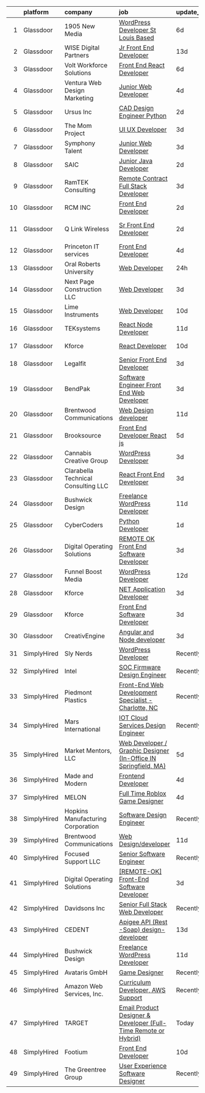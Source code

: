 

|    | platform    | company                             | job                                                                                                                                                                                                                                                                                                                                                                                                                                                                                                                                                                                                                                                                                                                                                                                                                                                                                                                                                                                                                                                                                                                                                                                                                                                                                                                                                                                     | update_time   | location            |
|---:|:------------|:------------------------------------|:----------------------------------------------------------------------------------------------------------------------------------------------------------------------------------------------------------------------------------------------------------------------------------------------------------------------------------------------------------------------------------------------------------------------------------------------------------------------------------------------------------------------------------------------------------------------------------------------------------------------------------------------------------------------------------------------------------------------------------------------------------------------------------------------------------------------------------------------------------------------------------------------------------------------------------------------------------------------------------------------------------------------------------------------------------------------------------------------------------------------------------------------------------------------------------------------------------------------------------------------------------------------------------------------------------------------------------------------------------------------------------------|:--------------|:--------------------|
|  1 | Glassdoor   | 1905 New Media                      | [WordPress Developer  St  Louis Based ](https://www.glassdoor.com/partner/jobListing.htm?pos=107&ao=1110586&s=58&guid=0000018113c7c1c285022e72fccdbf05&src=GD_JOB_AD&t=SR&vt=w&ea=1&cs=1_e52ed4d4&cb=1653894267689&jobListingId=1007885843677&cpc=A938E184CF850189&jrtk=3-0-1g49sfgfh3c0h001-1g49sfgfvq0uf800-df3c7ad7644ea25c--6NYlbfkN0CgFDH7ZgzGGpQ1io3uHHwzd3I2mQcirE1pJGX2FFvzXtr5Os-XyKjpTzaldyqmqHn4f6rGbJZyA_Ls8HGV3RI4h6shapvljdasQVAMZZdO93xRwyVyIq2Udd8mH6Npsyzp6kF9-gRzImxehkLRwzBU0OWnkIGdbB9rLNgQmnFQIvxv_j30_Q5KXmMlHW8zqKdAhrNCzuLvd3JlrgC6N8pJDTWq5joZorYv_4dU6dOa8-Q5oBgMSzoh8fNCVNGoiowck53vRFmPxUg2y4jFl2ILaApSpj6VddG_ecutjr1M7msalMV4ei7_KZ6kHzhB7rqRViZ2kSEDSed-2v8-HmlLfyljAxU20_HvG73uLW-gyRzhNjUKjus_VX0c4vN9MO9kok9aD9d-7KeaMYj4ibaR3inJKXMaiS9GAr1GhYV49Eo2Q2mH2On3xii3GDMz7vBQUzCzDa7fTbrixdvMHgHzFWkNZrRZIraWMLD99SNtcDAzaox0ipGMZMWIrzv5K2gqWySc-JAAxJHwBfTrRabW)                                                                                                                                                                                                                                                                                                                                                                                                                                                                                        | 6d            | Olivette, MO        |
|  2 | Glassdoor   | WISE Digital Partners               | [Jr  Front End Developer](https://www.glassdoor.com/partner/jobListing.htm?pos=123&ao=1136043&s=58&guid=0000018113c7c1c285022e72fccdbf05&src=GD_JOB_AD&t=SR&vt=w&ea=1&cs=1_6a1e71d5&cb=1653894267692&jobListingId=1007867945071&jrtk=3-0-1g49sfgfh3c0h001-1g49sfgfvq0uf800-4ce388cf2b73673f-)                                                                                                                                                                                                                                                                                                                                                                                                                                                                                                                                                                                                                                                                                                                                                                                                                                                                                                                                                                                                                                                                                           | 13d           | Remote              |
|  3 | Glassdoor   | Volt Workforce Solutions            | [Front End React Developer](https://www.glassdoor.com/partner/jobListing.htm?pos=121&ao=1110586&s=58&guid=0000018113c7c1c285022e72fccdbf05&src=GD_JOB_AD&t=SR&vt=w&ea=1&cs=1_5a58081a&cb=1653894267692&jobListingId=1007886916851&cpc=8795CF9063CD573D&jrtk=3-0-1g49sfgfh3c0h001-1g49sfgfvq0uf800-685f25fd46f5eb93--6NYlbfkN0Dw5YS5k2p9urruc14icYN1MKKvJIN3Kd2XbyQRMSdz9Vq1-T5-D1XBTngNFaA8imbtl9Fri8XmadPg3WLGTXnXFjhEnNHwGM7ZuyuKjRsmE2qjCJirDbpKeG5qehprKwrtzd9XdoHxeh-9mXpd3yV9ZJZZvgZMCqHIy4Prf_ldl7qN7S3kPxincLkqbrCh_z94dh51_QY8Zp_RI5aegVlCJ666oxvVFHcmcrvD2mEqD1oVxb5_bP0rvyuQNO4g0O4Tjemx3q3v8VlovwewPs69lhc92vP9sLAVgieryGXf96cCogur9sLyo8yQQencvwJcGoCcvIdkdpyhW8m6A8ewoXo6ymHAUVf8-rDgskRlO97fOZLYJIlpMrri4K7NXWyIEax-1Xg-Vf0ZiWpu9ZE0PUCBFrLpTGwIy5GK0klxesGsUB1hC5X7XTwIrMhYHckylz3gfg9UBLPJrMDr-QL7hc6DQhFjtsH_-auYc-nmwV5jF_G38lBTGPVUd2kl7NCD9BiYZsUEWQE55MwEfdTqVJMvuL-WwPRWgTTrqDnxa9qls3y3AhAY)                                                                                                                                                                                                                                                                                                                                                                                                                                                                    | 6d            | Bothell, WA         |
|  4 | Glassdoor   | Ventura Web Design   Marketing      | [Junior Web Developer](https://www.glassdoor.com/partner/jobListing.htm?pos=105&ao=1110586&s=58&guid=0000018113c7c1c285022e72fccdbf05&src=GD_JOB_AD&t=SR&vt=w&ea=1&cs=1_5bcdc58f&cb=1653894267688&jobListingId=1007892280145&cpc=E773D000C9BC26FA&jrtk=3-0-1g49sfgfh3c0h001-1g49sfgfvq0uf800-f58e0483c0f637ff--6NYlbfkN0CmraHna9DcHfF2V8twC4nd-R4KSekRWSQIrtAmzOAoEDGTnGSJl2c5m2zjDBOg3jEQ21fQLZE58Me1pvd_X1SBBwqGSbzq8gIWGR57smstjvD8BwlcAua1FnqLdGyKcjnRVI25IBWVsndNRI1CFM7pq2kHEMRssX0HKQfZMttVt5Nr_7Pkey6uzoAMjMQiOC8vQLGyHz46Jeu3ntm2d08DvqlFj9gVCCe_UqvzZtW4ICiMzYx27jGCPr57KWk0m8HFni5zvCO40LuDppvwQuDXyUydXn2RmgJ7IOVwpxXs3kGVzWoTO-XezPDGkF7gMjBmLAfnm8SUokNFp6wEZojARoGwKfVPUvCeWFajGFUxsdPFSQ-3nDZP79rDQxjFJlcOliwjWigkzYDaoHJd_xBsoyQedZOrH5pEU5IgPEHZYXAMoG1StHkG7ZK1uN6yDWgxn8dnLF86LEJdlC6vQgeRmTkLOiJsZEtxHeeX0gEkq3DA_DH1RlB-xaQfjAinaSw%3D)                                                                                                                                                                                                                                                                                                                                                                                                                                                                                                                           | 4d            | Tampa, FL           |
|  5 | Glassdoor   | Ursus  Inc                          | [CAD Design Engineer   Python](https://www.glassdoor.com/partner/jobListing.htm?pos=117&ao=1110586&s=58&guid=0000018113c7c1c285022e72fccdbf05&src=GD_JOB_AD&t=SR&vt=w&ea=1&cs=1_53c9d8ec&cb=1653894267691&jobListingId=1007899348079&cpc=155EB9D5185558AF&jrtk=3-0-1g49sfgfh3c0h001-1g49sfgfvq0uf800-ecdf41b4d1e677c7--6NYlbfkN0CT8vBT9H5mqECx2dfLV_FONLPDKpIRssxVwtj05Tmm4rA5I0VNOPdM1oYsK66ov5pj6iPwSSFOVX5QPFO8Nv2EPILl9BcubqbR63heN1CiXRTgsYdYkJL4k-GBQ9B8JnSs63UVZ9l0LqjPF4pOCwLZlv4oQuB4GZEei26c3EdSaHYGFZq8Odzm2xnEd7hMB5KT6Y6HWF0sc2rPZydovcv4HN3wWA-yRkOCsQLIVePqtBIH1gKTmBCVF2gAEzCroV4JubQWGS_FS3tqZBrXlj7OU-DX4116w-uERMbjCj0BAleJmE51Tz3xBswL8M_tPHHd3EISEuh106vUB0pvmX3UlfVJ2asYE2ijuDJiE7N99I_U3ki8e13W1oCJ_EC2VWaIRdwnk_gr43EC8y_DBLHfAHtkUCMoH1p67-0YCToGydb41Qx97IAwOlSaUAouc4Z1REZDxNVsbL5J6hjL73bdtUP2pp6EPL6GCZhyznUo9cjvbVLSij5dlYKapMEv5zJ9XMHkcvp0gSuquL7dJfn5AQI8bF_B2TJb0A29I0v2UDAvXvAb7MWwjeslRv1Gb-rAeYbgJQmCsFfoQjQFz18s85UaUROid_9SKDyKYtKflnIChIJLXcWupDQD4I4mYU6dnYmu0WfdyJCxaR5TIR81lWgVh50Yb9mAuH8Ek4EFlPcy-bdzGRU2_0qhPyg07fbesLApul5IUPLxdrc4fO5wYHhcaRNNNsQXYF9sQZMz-_b2a_laeG7ZDb04gn1_D94WqUzQd2MhDiB2BWXlHSReP7tKpDjL7Hy0Qyb4rukPUQHLE76a2ooG-EBkhzqlKn-s6f-QcUpvwomqTIvPsL18lC-85PHfKmb744jamPCNU6OgTonkNjFM46GHs6QcxuMhlJb0y9sIPu0wz3dtq292NsyNcYXraCbRTBjwzYMqOX5e-KHyfbLZrc45lQZXqzD6kSono8002yG0lxpTdlLxBz-ITlwliDmV_YCKRIqtWTegJvFB6EWO) | 2d            | Redmond, WA         |
|  6 | Glassdoor   | The Mom Project                     | [UI UX Developer](https://www.glassdoor.com/partner/jobListing.htm?pos=115&ao=1110586&s=58&guid=0000018113c7c1c285022e72fccdbf05&src=GD_JOB_AD&t=SR&vt=w&cs=1_7a63ba8e&cb=1653894267691&jobListingId=1007896400746&cpc=9DC6E4D8324653EE&jrtk=3-0-1g49sfgfh3c0h001-1g49sfgfvq0uf800-11338660236dc7e5--6NYlbfkN0BDp_epf89aHDQhKpPegNJQ_ldQpEFZQsM9OcONMGxWx6pU56EKHF58QjVdAUvn2gU_Aj6odxKroJTXHQxb97KH7onjt_WMSCm8TWkvBYGXbyKwjKosRWFNe_YSlC9dY90370d8TJA6vOYh8p1K9ASuqmO8XaeRIHVJeaFeWXCNqsWLa9ng02Ge2YYMh9H22Ed3jW_2lTt1suzsq25LG57ebaQ_CNjhHvTMsJ2YIfBfE2bYNbTi7i4NApw1aJO2UgzY--6z4HEug6sSg414ckgnBtHCevpygQ6RAmGv2kmxIs2GodKzYcm0E2jsjJydAPKCXlDQIn-knKSllB0NtU5iXP05OOO7gRkW57o4MwSvOp-CjjXsJcovEPbAflkAJ6SNgN9te3mMSTxkNhsFIDOm8vCH_LjAy_gG7ptTt-Y93ZwbwfOYpAp0ZnkoThmvCZoGOa3RY6C2ad7FxQrCdbtKfo-ELZQXvTXYnVL42eAL69NV_iijKnmiqpcNx6mCPWSFtWvr39ZXfXGF-1Pn3BhSzVvGno3sO9vMBkivEXBGyx4LmMKX6gKsYj8LmVUudbU%3D)                                                                                                                                                                                                                                                                                                                                                                                                                                                                     | 3d            | Remote              |
|  7 | Glassdoor   | Symphony Talent                     | [Junior Web Developer](https://www.glassdoor.com/partner/jobListing.htm?pos=127&ao=1136043&s=58&guid=0000018113c7c1c285022e72fccdbf05&src=GD_JOB_AD&t=SR&vt=w&cs=1_c7d7a396&cb=1653894267692&jobListingId=1007896046208&jrtk=3-0-1g49sfgfh3c0h001-1g49sfgfvq0uf800-4d7a413dbbdaaa60-)                                                                                                                                                                                                                                                                                                                                                                                                                                                                                                                                                                                                                                                                                                                                                                                                                                                                                                                                                                                                                                                                                                   | 3d            | Atlanta, GA         |
|  8 | Glassdoor   | SAIC                                | [Junior Java Developer](https://www.glassdoor.com/partner/jobListing.htm?pos=108&ao=1110586&s=58&guid=0000018113c7c1c285022e72fccdbf05&src=GD_JOB_AD&t=SR&vt=w&cs=1_5f392130&cb=1653894267689&jobListingId=1007897899707&cpc=280AB1FAEDD8D536&jrtk=3-0-1g49sfgfh3c0h001-1g49sfgfvq0uf800-d0998bbcd0f61c77--6NYlbfkN0AauYDK0PcpkAAwvqsYr42ytNXSoRmB0ySYhRIkJ-ozknMmzV10mP9DP3qbYHgEiCjZObzNBJ74XwtapQ7zbQGCniYBTuO_lw5QjZT6_a4bf-Pmkzb5G063yk6jg4QmhaKC624XPt1Sbk-AdMfpZ-_TafOzy0hprWkk9cbvjX9eldVuxFDxZBuE7_f2sQ39i6XqCPYaMkOo68tBstJ-V6L29F_SBBj7SZTXcmpCCwYvxNZfeFtIbksLcHLv7y8xgk7sQk7FJ6F6vn3UDmBbys8UAOrq-qIZHnLHxVLETzs7QKGZMMClE7m6oYgKtc7apIwFunlaMmc1hIUTpzJz7G4ie8HWARaTvPGl5uwaSENeibWzHlA4IY6dkEWrSyd3R-kabqN7unrSXcO0P16lLdtd93Etjyz7uU5T6m0MKBXV7Fy3taKuOoq1ibPsXJOYZ_pwdHJFeZ0isBzxYZJAjyOdNspZxnEKnBl0OiNFsPzfQaDD5XKX0L5h-nT1QXeNnDf15V8jCn5KO6mGpuW3dAdLx6V2mccZ2gxyRRIfoV2KP7mCnt1LzDJi2NkbSXBmrApMNrLk3dTzDa5oJtpREtQEgC7gtqLL-UcWs-ATbKGYIn1f4250gKyBXqhIksLQTbq8_yFvVmIArAqbrU9J8ngjra-WIvgIbqzWxXFyd8O2RffPV_MpMypc5fCtzYFrSg5bh7KPfrB3r7d8luESB2hM9KxlxV78JfJjSw2UCcCXNyvfUob7arazgCsZIkwK9FnREnhK0eAh3EAVYb4sS_55y7reLVI8d0pcqmLCBq3emxVcq5AD902syeOY1d0gnwxdBh-IO1wzRo6PJaLpVoAHviWfRYpAjy2bbcemsb4D-B0ntPh8XdD9j_FE1z0CSmT5bAJdq9EWhSY9IprH8HWzyVVXJgHhbUsiRdaxb3cGBxukfZOttwVT)                                                                             | 2d            | Fort Knox, KY       |
|  9 | Glassdoor   | RamTEK Consulting                   | [Remote Contract Full Stack Developer](https://www.glassdoor.com/partner/jobListing.htm?pos=113&ao=1110586&s=58&guid=0000018113c7c1c285022e72fccdbf05&src=GD_JOB_AD&t=SR&vt=w&ea=1&cs=1_09f6d0f6&cb=1653894267691&jobListingId=1007894888587&cpc=BCC169F53084E245&jrtk=3-0-1g49sfgfh3c0h001-1g49sfgfvq0uf800-aa4b0f5cec1efd6d--6NYlbfkN0AKw9obdxOgulEBvocRLgMWksSBRPmsLa9RGQD1W55DfaDhJvy-nOn691SzHRdOEzM8LP6ucYHEsd-u_1bQA6Gn7kbuQHb26nwZCTf_FHjtqHInreIx7lxKrIQnMZR0jruHn0oi9wIrx0neELG9fkEcZJDbfBiUpYxpcT7JpTOYucAYEk6mD92zrNmbj_y2k-jpGVjKQfz6VE7xu_7SC1DqCSlL7fmREQxrlc6IHVqGZCqA2ZpFAqwJadIJpkdYKppW6L5PO0ia5DJTIvVLZFHCp-kIGKq2FEtbCryod_uTGrvcxJfNcG_X8G6UH4IF0Ds-qrMYZHXXgg2YOnLao2OiLYS3o7RdkhtyjEAngwQ596Hl426OVkAXZeQUmr8-_yPLJN1NDoEbP0kyIK6E4cAKQbb9XzkqN5w9ZzaVqrU6lOT6lNYl-guTjCfFeHKtHA4qhBz_1RdH_jBpNmWeC0AHbhi0036UO1PXz3uE-81tGkWVvWFnL6sW9vIRnMKckmW7uvCjkPPCNA%3D%3D)                                                                                                                                                                                                                                                                                                                                                                                                                                                                                             | 3d            | Jacksonville, FL    |
| 10 | Glassdoor   | RCM  INC                            | [Front End Developer](https://www.glassdoor.com/partner/jobListing.htm?pos=130&ao=1136043&s=58&guid=0000018113c7c1c285022e72fccdbf05&src=GD_JOB_AD&t=SR&vt=w&ea=1&cs=1_6c11b70e&cb=1653894267692&jobListingId=1007899521345&jrtk=3-0-1g49sfgfh3c0h001-1g49sfgfvq0uf800-80045750a2971490-)                                                                                                                                                                                                                                                                                                                                                                                                                                                                                                                                                                                                                                                                                                                                                                                                                                                                                                                                                                                                                                                                                               | 2d            | Alpharetta, GA      |
| 11 | Glassdoor   | Q Link Wireless                     | [Sr  Front End Developer](https://www.glassdoor.com/partner/jobListing.htm?pos=101&ao=1110586&s=58&guid=0000018113c7c1c285022e72fccdbf05&src=GD_JOB_AD&t=SR&vt=w&ea=1&cs=1_9e2e7ab5&cb=1653894267686&jobListingId=1007899211822&cpc=64860B8561BFEDC1&jrtk=3-0-1g49sfgfh3c0h001-1g49sfgfvq0uf800-ed2c635e53c5a919--6NYlbfkN0C1n-7uwLBmXreK9Hz04i1NaXR3ByHk8AHoFYtQOHcuct8v_y8Q8Nx7VN8nEPBN_jboIi0IHUUn3UfwUUKdVW2VhENeeKnEx5kMZjYaVGmfZkc0yAv5v91p0Xw3eeruN3QXteC0skwkNIveu6TFRC0Vn1Ak93wupAfGKu1wfqPcmKw9eYs3q2-mFLvzmXnT4M_UYxn8t6kCfLcLvSz-j5yHDgagO2JkGRCntNPP0LiCPun_vAFXW0hiuA6jaNbafLZzuvnF5oV3Ti38BTM1j_WP4pfKtTeeHDOCXen2PpENFr_YZNjYjuzHnIs8Zi6vtqkkBuAM001fKWrqzsJNQp3F-_AnxfzhLZGVL_ALkx7CKIBkdfJJWN-YY_UsRfwao8dRKuNUu1WgO65QQVwYbQk_0iefdAIr_UXasu6oLWx6XNdcKQSdPYAArcjl7ux0Zii3Gf3amC1Syv3ZNfWOzFQOLP2pfXjYOO2vQqwVeDjmR47w9wjps3IO8hnmMjMps19Qrs62822cfmrb6eTopM-B)                                                                                                                                                                                                                                                                                                                                                                                                                                                                                                      | 2d            | Fort Lauderdale, FL |
| 12 | Glassdoor   | Princeton IT services               | [Front End Developer](https://www.glassdoor.com/partner/jobListing.htm?pos=125&ao=1136043&s=58&guid=0000018113c7c1c285022e72fccdbf05&src=GD_JOB_AD&t=SR&vt=w&ea=1&cs=1_196680bd&cb=1653894267692&jobListingId=1007892476261&jrtk=3-0-1g49sfgfh3c0h001-1g49sfgfvq0uf800-b143f38c078c7ec5-)                                                                                                                                                                                                                                                                                                                                                                                                                                                                                                                                                                                                                                                                                                                                                                                                                                                                                                                                                                                                                                                                                               | 4d            | New York, NY        |
| 13 | Glassdoor   | Oral Roberts University             | [Web Developer](https://www.glassdoor.com/partner/jobListing.htm?pos=126&ao=1136043&s=58&guid=0000018113c7c1c285022e72fccdbf05&src=GD_JOB_AD&t=SR&vt=w&cs=1_4f2a576f&cb=1653894267692&jobListingId=1007901805916&jrtk=3-0-1g49sfgfh3c0h001-1g49sfgfvq0uf800-602bdd42eb6d3550-)                                                                                                                                                                                                                                                                                                                                                                                                                                                                                                                                                                                                                                                                                                                                                                                                                                                                                                                                                                                                                                                                                                          | 24h           | Tulsa, OK           |
| 14 | Glassdoor   | Next Page Construction LLC          | [Web Developer](https://www.glassdoor.com/partner/jobListing.htm?pos=109&ao=1110586&s=58&guid=0000018113c7c1c285022e72fccdbf05&src=GD_JOB_AD&t=SR&vt=w&ea=1&cs=1_476b3210&cb=1653894267690&jobListingId=1007895801077&cpc=FAE5E775D180B2FB&jrtk=3-0-1g49sfgfh3c0h001-1g49sfgfvq0uf800-f39af21ca9daa2e1--6NYlbfkN0AmbkMQWVRmYC6MXkn9DBC8lteG8Dxdzo5puM0b-U29RmIn_pVQzvfu58X4hW12cU9zzFB3DG4TABviLQtLtAVeGtetNj5m0BfnAMsoJWRN6H0phujXWDQGi4EBzdzyswLofg2ZddHOV7OZ28qWZO5nzxp3y-jDkfV_M2awqgGbAy-TiTpsoRGtxhyBtq31JDNnJcYT6WAc-kXtxtgVNB3CzN3yF6DVKQiZUGctUBqoisQAPdmaZNjeEXNvB2BWpmX6zvKVgN24G_-egbkkM8wcrO6Jr3MS2lhYkaMLeENhM3zmJkeChoq73n1HC0VPPWwnEmpmLpri5eebf8_enNHiITTLEQzBgU_3LhqKfFnbj45QXztZbujK31zOMQP3Bv43_4wQtHJWhFu5hct8Zv8ovf7_u_armCxM1DQE3I20cPvRgsuE30icBLiolQg5iboliH8KTsbgyhlw738nlxbJ-mBvuMer6thitLCojryZzEZUuEPRCWz2)                                                                                                                                                                                                                                                                                                                                                                                                                                                                                                                                                | 3d            | Scottsdale, AZ      |
| 15 | Glassdoor   | Lime Instruments                    | [Web Developer](https://www.glassdoor.com/partner/jobListing.htm?pos=111&ao=1110586&s=58&guid=0000018113c7c1c285022e72fccdbf05&src=GD_JOB_AD&t=SR&vt=w&ea=1&cs=1_cc51a06e&cb=1653894267690&jobListingId=1007876718885&cpc=1FDE87803EF93CD3&jrtk=3-0-1g49sfgfh3c0h001-1g49sfgfvq0uf800-35597c373f928314--6NYlbfkN0A_J_R52A7K6Uu58fSnArEzcvrN90tkqnL8moJJx4c167i39hFUQL4Zk-7UX2GhT5hxHuzY4a9gxDr3_PtIv0QV_7T38w6iN0XPj5RED8qgxvUazQwRAPc1gVxWrjP8jPYn2G7EUdxFTEaI08CFD5ARGJbi741uOd5V55vfrZxdstVvtKGvJyXpJg-MdVknnbIfemPJc_ug2Brukf5YdPK9etrQfj39rcuewTzZCjPd3QStcqgrUK7GIAvQVazsUQS-yWmpNSEPL_WnoPIRhZjb_G3BY-DIInzHsDTSYBycdC3REKFm72l4tKXjCGCTGKslw6Z_-RPFI8Uq82C0O9IhOFK7fzgpu-jIfeKvu8P6JSnE-cU8flfRyvaHK6dm22-AirybZ8T8GmIvtOEW-xUCkbroGQItYJxnPngPHL-Tic3SX6qe0tr1FlBa-KgDwV_xw7rIsqFjEsRfrGO-Z6nZDUxdnG7c2UHfkBxqkxlt2w%3D%3D)                                                                                                                                                                                                                                                                                                                                                                                                                                                                                                                                                    | 10d           | Houston, TX         |
| 16 | Glassdoor   | TEKsystems                          | [React Node Developer](https://www.glassdoor.com/partner/jobListing.htm?pos=124&ao=1110586&s=58&guid=0000018113c7c1c285022e72fccdbf05&src=GD_JOB_AD&t=SR&vt=w&cs=1_a02f5d1c&cb=1653894267692&jobListingId=1007871935209&cpc=2CAED5C921A5F994&jrtk=3-0-1g49sfgfh3c0h001-1g49sfgfvq0uf800-7e02c8f90d9457c8--6NYlbfkN0AuKz8EBO1xHDEL7V2YF9xF3dC_I9B9i-Zw2Jh8clPMK9BxhHDJszxSyW718EipT5NGZfVHVcfBvnLF18oBYux5CsQw_6GtuuJTVJ26TFdMOkrtXqicXAdEKkQRgri9YesZWb_jHRCjyDZbCbxWQ2pSyFhuqQHwEaYMKDr9vcfopQ9kbfo4zHQDvS_nkTmkaYvpfYy7j3uEahZ3P4NFYjEQ-k3ushfyuG4gqh1sva9A0yOuqFmdoT7mEWo6ru4NaCTenrodwfdueX0_NYONZQOWc3m6meDBNvcZMAYuOZZvuOmXR3m2bxxh-mPrSPw9qF2KcNiTENBMFrTOH3xwJ8e3KIP9WnLiFsWCCyqFrFLjeU3KZ_uec0bliXyWfsZKrFv9fJsHe4iwZ9ySib0JZbE8gYbEOUuuHFgh8HRHJltqdhBtvSv3_4sX5s4PAooJ8x3nCsku76CIc_So3C-q_k3TzuM4FJgNhlhMEqK67KbgGNu9j_PzbmeQoanNJZY3aHFdjSoTVERfDUrVJmj-6GAONgvdzhuUIBEw31eHpejGKL7JbjW7Pya7duKM8Vc1TPHLzidLVe_we3YyoU-daK7bmH0oyreQtXQ52zR7KG4sHx7kIovHei-mYYXiFPx0CijKa4j9TJJvdDbMHbC5imO2m5DuYTIpu0EkEjZO0fKFjA3OuRug4ydYpP4alQKX7FfbvOYBZp27TS9f6FfOQ-jVhoAoH42rs9sJ2RpoYY0g1xB3kwGyfcGBEHLf8xcxLzhHts93XaPPO-5LHOWWAxzM3gPNOiGupDMWnyLA3ki0TbRTdC7EyurMP7fs1HnffY6Y2tBbzdcAbIw1wckAu46minIqdZOq5dWx7tKMQZu0LLqllkB279p9S2dhr-IoFdeMZBJqgOKkcDu6eggrCANSNR4KNZ3keQ1wngam4N3hIvCPOOBjBp17EjPePBgSxV8%3D)                                                                | 11d           | Cupertino, CA       |
| 17 | Glassdoor   | Kforce                              | [React Developer](https://www.glassdoor.com/partner/jobListing.htm?pos=119&ao=1110586&s=58&guid=0000018113c7c1c285022e72fccdbf05&src=GD_JOB_AD&t=SR&vt=w&cs=1_683186cb&cb=1653894267691&jobListingId=1007876827933&cpc=9DC6E4D8324653EE&jrtk=3-0-1g49sfgfh3c0h001-1g49sfgfvq0uf800-1253b2378feae01e--6NYlbfkN0C5IatSLh_Ak1q39eQQoPIxD737RW9NeiYGvIRXkrLjEBkC4LI6KweF0vk9JRHgKW9kxDv9rAT1qJ0terABgiDQjl8wkKRXDpPkCE_2TOxxN4d8uyHpM_D4gMqHZMXGHKaBUF5xQiN7Zyi06mNPqpK6dBe6jKTDCRxFfz3Z9Y_tNeq1hEkzigvsmEzQhWaNxMU6PifUkNxerkpHXJAc0p9rBlXbv6KX_3Gg4ZmeMLpKc7gTZIg0PL8pwe-iQy0MJqNlBIT63ytlQRkMnJHe3c5OQo5xY3IYAtASJYR390Py1NBy2R6QXShbu10Jqry1VROQkF3NVhmfp3obrJkzyVmu66R8MpeK_Lar7hRsP-br8RO6Wi6hxShjSVmFlgN5jWMtlnZcypJ8MvmUY8QgbvkCcVlGfR6_5Zt9EHhA3_S5kfGOYhrLYtPZNykqZKur6wHpJ92y0k9AiTLL5bFDaaLyxVEnUZrd9lCY5NEZZEp_rk5f_aYeOOaPKqsDJYyoDuuphf_idEtEK5ElFJP_2f4PQjr_I8a-p8wTxJUK7s230eUYNjA1WU9sB22GHzvgF8cK_DiUVw3wAKjK0kN9F3fIQEbQIXoITZc%3D)                                                                                                                                                                                                                                                                                                                                                                                                                                     | 10d           | Minneapolis, MN     |
| 18 | Glassdoor   | Legalfit                            | [Senior Front End Developer](https://www.glassdoor.com/partner/jobListing.htm?pos=110&ao=1110586&s=58&guid=0000018113c7c1c285022e72fccdbf05&src=GD_JOB_AD&t=SR&vt=w&ea=1&cs=1_c9573e6d&cb=1653894267690&jobListingId=1007895236462&cpc=9C2286EA3771AAF6&jrtk=3-0-1g49sfgfh3c0h001-1g49sfgfvq0uf800-933b07dfd4c6be83--6NYlbfkN0CxFT2HWqTq8mDizs098gCJTVHR58R6M2w3_w17s2jmZa3SxZxSjjIqC9O3o9NhfALvWh24vQWT65uprqv2rvKNlW_kbxegJ2KTyrt5z7m7YFfrTIPsMZ0nDAkzQwSMEm9dAIAVo1Ay6FHXo8C_Lb3b50NuuzdvDorxnAH_O7ZoMO-_LyUhUMcCiZtXH7XwBehMWHGWdUpU7hlzmdCxbTvnMdgDIdZz04WLIa29hGg_IjPVUrMa05AQnI2kLzcDRKhEiFjwLWKqrGZABLXMc7oZ_hhec-n2lfrA9QBhRBt_p_f0kgkPg9oF2iOM6C8-UW21QHrs39la14cYK-B5rIkbKT3Umu_PC0aAvzfEINEgPJMoVvv7CqZze1JPkGtAZQek14Ib41Xu9m2dI71byFTsyqSFujD7mYKVZilexCdpK5OW2TC2PncximaefUunMxQwB61VHR4N-sz3GedB0PIbnXLhDT3SOuibdYcp9OGvlvPgxcq4oVvWRkUk8eeg-Pg%3D)                                                                                                                                                                                                                                                                                                                                                                                                                                                                                                                     | 3d            | Remote              |
| 19 | Glassdoor   | BendPak                             | [Software Engineer Front End Web Developer](https://www.glassdoor.com/partner/jobListing.htm?pos=102&ao=1110586&s=58&guid=0000018113c7c1c285022e72fccdbf05&src=GD_JOB_AD&t=SR&vt=w&ea=1&cs=1_4c0db387&cb=1653894267687&jobListingId=1007895644956&cpc=A1E2D04CAB10975F&jrtk=3-0-1g49sfgfh3c0h001-1g49sfgfvq0uf800-404ee0e78abe017c--6NYlbfkN0AuAjYKnBHsdkcMxrD7ZJITXxV72vImVt5xOyKRJQecNAe9lQrsZPpldUEiILu1WuUB5h69S_RysfrTc3V-ISvm4uCV9sqSOBeyCqRxLj_LRqO_6859w8NXYKUb2RZ-R2voWOYVS7VQkfyABEUqBqETolhsuzEk_huSxUwWpzKWfI_J6Tf7bLOGpCcKRyAnCczbufXXuSXrKLfB2YQ7mNbiNd2J-rgbVQ0SEPuyMBvnBHj02mI2a1ZAAb4hxyJVzr2ZmSeXf8yYYOtFGGYs2f9HwzShdBW6TV-G2bLQG-yMuGmHHNdhYfj_02bHNqp_DWID1DrpR73zG28_Bh2ZK0nRqYy4OyWbMdzOLBTmmL4BQ7f_Fq5YXkWoYiO47N2pFshh_0NMjEj-dj_V_Ydx0OisfZ2CnXmJrbUJ1_yF3sG4UmXKJTtYcASNWKlGVmQlq-XhgfDVJ8YrDvNDlutZ-JpSMiqRL1CG6yh635U699mn7-j5OyE_vYEW5LWYzt4bkU-14RJzt3Kl_-pliunlPExIErLKXza6pEI%3D)                                                                                                                                                                                                                                                                                                                                                                                                                                                                      | 3d            | Santa Paula, CA     |
| 20 | Glassdoor   | Brentwood Communications            | [Web Design developer](https://www.glassdoor.com/partner/jobListing.htm?pos=104&ao=1110586&s=58&guid=0000018113c7c1c285022e72fccdbf05&src=GD_JOB_AD&t=SR&vt=w&ea=1&cs=1_3cae4fd1&cb=1653894267688&jobListingId=1007873468245&cpc=1FDE87803EF93CD3&jrtk=3-0-1g49sfgfh3c0h001-1g49sfgfvq0uf800-341c58f7972e474b--6NYlbfkN0AN0JgPA-XpNJSbtAEDix7jaVo_gHtuHPPykYh8covFIiROmewgjv6ou99YBbZzIiUGd7YMzcytceBprPVgAOrYmhYZjPrHTztbY7IEn8-v70y1A9pP4zMbHa2Yb9vaKybTK6WpJYxscLa9-6_ZI98RmNL3tbq8v3I4b3szl0MGEUbNPOXek9HSrZsmQI9XA3BFYvBvgR4OgAtjkbzxfjh_sP5q86KEzMx1goTOKgX5y5Am5fAy8NHNRfc_zY0bzL155E9qtevFLuCyU2d41ZOvfJpgPSgpyf9sR6DDc0o6OLYLmxPK8qJC-cCFcTVY8WDI9NbOs65dBYPAfep6Pz2I5Cp0oiSc5tJi9WosJU-BRJNyBrkcMHhMaA-Pp6KYOrg4ISYQVGONzCKIwJTOAsQM9sutHcOQHP-KFPmevgshp_NPO_wr-iwdVdZUdoFk3UwMtV5FTofyRng5UudBjCaK8v_pTES_k0Dlbyhe74RzWyCUuBdCteGm)                                                                                                                                                                                                                                                                                                                                                                                                                                                                                                                                         | 11d           | Remote              |
| 21 | Glassdoor   | Brooksource                         | [Front End Developer  React js ](https://www.glassdoor.com/partner/jobListing.htm?pos=114&ao=1110586&s=58&guid=0000018113c7c1c285022e72fccdbf05&src=GD_JOB_AD&t=SR&vt=w&ea=1&cs=1_069bd440&cb=1653894267691&jobListingId=1007889200116&cpc=BAEB662971763A76&jrtk=3-0-1g49sfgfh3c0h001-1g49sfgfvq0uf800-b4002c12f8846af9--6NYlbfkN0BhNN3PPgKPbTMZB0Y0J5JTZS3FnMM-ugqbblX4_m-srDJielPNCs_lvQXXEB0CV7NbrI4kYCKeuOjHs_a5SVj84rXqSSAYg1xMolgVbarUrjiv06yzTrPt3lzoZn16e0bkrqkAnBTntJyjbpceczG6xI20eof7GPCFwl0fZGrgZntU7o_f-9Jgdm1UODFa5aG5MaK9Zz81FO6j9d19p4_Rfxxw1BN0OJ0TE7pOKhFSOZKk0cOPiNQyktIxE0vjTblViUDLMAqxck0UTOe_o0hi2GXSF5_ZvSCSrnIrVWf2lwWFx72ipL4A2nvdmofZ3mKSkoXAKIRR8scu7AHEHjeHDpHuNtiECNsyEIjK58pnmhZZt5Ria09udyxpCDkVJ5BdBaDHpWLXqP4E9NV8G-APcaW2IAYa_MySnQFTHmdI0UY7quhptiv3U33BhtbpkPra2X1uU7HETEbEpEVLQSyOuZyyFmB8vnQ2HhZkOQ5VvPHxWqOleCoHuNbuX4EkIZJQWkfLxIECbw%3D%3D)                                                                                                                                                                                                                                                                                                                                                                                                                                                                                                   | 5d            | Tampa, FL           |
| 22 | Glassdoor   | Cannabis Creative Group             | [WordPress Developer](https://www.glassdoor.com/partner/jobListing.htm?pos=106&ao=1110586&s=58&guid=0000018113c7c1c285022e72fccdbf05&src=GD_JOB_AD&t=SR&vt=w&ea=1&cs=1_86fb6b96&cb=1653894267688&jobListingId=1007895178978&cpc=217C45A42544DB93&jrtk=3-0-1g49sfgfh3c0h001-1g49sfgfvq0uf800-816bdc493e0abeea--6NYlbfkN0D3TIwmCaVq8U0--cooLK0HV9Y5uKHQP5t_QbqM6bk_kRmy8cy96QqR5OWxkFosEDypezX_rY9E27OE-JvW5xOVJntv-xQU8OEnlHBFgUXOmnYQTPuUmfeMolbXgFxUcU552igQW_ec1-nrnWqO1PTWB4d7U5CKFfjafjbmGY5t8rtKW3IAb0JbTMYBkKHhWghyjT4I9j3RRXdi-e-yGZAUTkVAi7D75YXVxDdCiCol2DLVMrcxrNAkJCCnJmch2DauVNwBsiB5kOPH4erlJ6yoUVq3bVGZmLlWuGU1y8dIpolPGeHwes2IjyjJeTYkpe-4jjiyAlBy6xEX1qJyTYjjkLCrOQcw0NxVi3lLX7aPwA6XFv5iNKe_EJq65Ad5U81AurBeeWoj1XBmAU_of9kEIfHIg6zPaFGeLyGp6Yfyg04jopt_HlLugIyH5phzdmOcKfHYoL2671cpfV0KtfeyIErI50OizNGBHr9zkIX0R0tH44Sz3OS0cM8oTr4iCL4%3D)                                                                                                                                                                                                                                                                                                                                                                                                                                                                                                                            | 3d            | Remote              |
| 23 | Glassdoor   | Clarabella Technical Consulting LLC | [React Front End Developer](https://www.glassdoor.com/partner/jobListing.htm?pos=116&ao=1110586&s=58&guid=0000018113c7c1c285022e72fccdbf05&src=GD_JOB_AD&t=SR&vt=w&ea=1&cs=1_cf43efc3&cb=1653894267691&jobListingId=1007895238988&cpc=1FDE87803EF93CD3&jrtk=3-0-1g49sfgfh3c0h001-1g49sfgfvq0uf800-6f28b8b088aa6a67--6NYlbfkN0ByneEcKt0mYwF8Ze1fzduqOECRAk_zLc75jaGrPey9dZclktypeqLObluZqLtrrQ_qTeZHUX7RLNsMhKX_Zo31cSPJTSfkjmKicJw3QTKfj1YDfkF0Eicf7cU9Q1fXR25NhfubWkeohqbrydms_KUvFVSWI3HIGWnhLMT_CDFl5BI333PGYt33HpuPS-0tZu-tRydNGhZeVFbqSL5n3cz866yLIspt2s3esINnw2lHBQQkP9XGfRkhDpQmOYFs04LhV4z1npCpmFuqqY117biRgy7ew29Fak7XslgrPbGvSaiVQNTRvGXIjDVHboIzXbjipas7yeVQiNznlyhdKPI-g-2RaUYS7moiTczzlacoHZrv5-5D7a5hAcoewQDRiJJpHH4BjAvQIOnnydi1dPZg5cIDvZHi29J3YAFDfJsltRjyrRUsZetzIIaznWaTe58jWpbhb5ztGxTSbLbP1i-NOD6MZc2NeoghUBY187VOwheavMbtGuVtmJeeT3xabvU6LshTbz4Akw%3D%3D)                                                                                                                                                                                                                                                                                                                                                                                                                                                                                                        | 3d            | Remote              |
| 24 | Glassdoor   | Bushwick Design                     | [Freelance WordPress Developer](https://www.glassdoor.com/partner/jobListing.htm?pos=129&ao=1136043&s=58&guid=0000018113c7c1c285022e72fccdbf05&src=GD_JOB_AD&t=SR&vt=w&ea=1&cs=1_bdd4cebb&cb=1653894267692&jobListingId=1007873425561&jrtk=3-0-1g49sfgfh3c0h001-1g49sfgfvq0uf800-81d75f43ebaeed53-)                                                                                                                                                                                                                                                                                                                                                                                                                                                                                                                                                                                                                                                                                                                                                                                                                                                                                                                                                                                                                                                                                     | 11d           | Remote              |
| 25 | Glassdoor   | CyberCoders                         | [Python Developer](https://www.glassdoor.com/partner/jobListing.htm?pos=122&ao=1110586&s=58&guid=0000018113c7c1c285022e72fccdbf05&src=GD_JOB_AD&t=SR&vt=w&ea=1&cs=1_fe7fb50d&cb=1653894267692&jobListingId=1007900165102&cpc=C4A69CCDBB3B9599&jrtk=3-0-1g49sfgfh3c0h001-1g49sfgfvq0uf800-8ca94c1c026c9989--6NYlbfkN0CpFJQzrgRR8WqXWK1qKKEqALWJw739KlKqr2H-MSI4eoBlI4EFrmor2FYZMP3muM3mnQ-Gfmap1Htmdzs3WGtRUxoL-9bFq-QSvF9Lc6zI7DvFvwrm8H8m0YfwGGHa7ANMTQ6n4xX-92O-e1jRdy8icY0ieBvAluemK8HclFamrcZVrP0RW9X4zPctpEiFn-51jd1GNhRBdJ8tUSVo5sj_37fT56Sn9an9-sQScqCBy_M6fUy7QpyFud3tywe3AvETU9nS5iMAQNXiV3KlfeeVJjeybmVU6-bQCBUGpNqYugJYkfWKkXINR6axvr0V4PqoL9CwTLmXqc3FK-ThuzI7S_tqrHW2GxGTnwSWUSr_1bfxSUWlkv_uC8xXQyufNndI1Lajqj1qz69ugUrCqK3NCYwjK1qNv5lLmWc6Q5tgx0Eq44eI9-ql6yPBHvgj9Mu6wtpWpVwcKXzn7S6FE-h0NvHRldw3U0MbMOtvbOWAuW9PRaWM_hiqp1uZbLb5ZpcKDEGvzyi1LCdMBrh1vdHh0QZVo068rsXQS6dpNIKNDOWoFtXwvsPWkWxZKJN9MNAVyOQJ147mQ6gNFvc9uJeAqmNpFQrpAm6CS0GuAV5vstZzuLS0AttWQPnvqBLdWJDq01pMBQyMg9E3KEm9z3aTIyLxn-VgKZUrixUurCWJkS5YPnZU5Zl6F3M4tnA4HWf_RrtQKpydrZIBOu-NERCL6zFqga2PYuA5B7rCGDfqRreSdpmoXNwxdAXCEgt1Rp3m97pnP0eD5gZ67ol2N7Wtwd4-NlbJiWjiJCPdJlDNSzd_U0OlLaYp1h_mwlzKtHToLNR7L4_t3hKSCiPWen3dxYognNjetEVoBBvOAwGJuNFDbIGC8bjZGSLzLi1XnSJGWvVdBLLLESN5A5rZ8LQOscy6Bjqu5VLOOwJ-kckGRqJjCDwQ7fo0fdr7V-q6iDc9jqid0vEuIbbdHutV8vU7aKRRj7ivCkMF7s28JBwlGI0PPe4UM9cm)             | 1d            | Dallas, TX          |
| 26 | Glassdoor   | Digital Operating Solutions         | [ REMOTE OK  Front End Software Developer](https://www.glassdoor.com/partner/jobListing.htm?pos=128&ao=1136043&s=58&guid=0000018113c7c1c285022e72fccdbf05&src=GD_JOB_AD&t=SR&vt=w&ea=1&cs=1_92ec5e75&cb=1653894267692&jobListingId=1007895575798&jrtk=3-0-1g49sfgfh3c0h001-1g49sfgfvq0uf800-19f5d2320ceadae8-)                                                                                                                                                                                                                                                                                                                                                                                                                                                                                                                                                                                                                                                                                                                                                                                                                                                                                                                                                                                                                                                                          | 3d            | Spring, TX          |
| 27 | Glassdoor   | Funnel Boost Media                  | [WordPress Developer](https://www.glassdoor.com/partner/jobListing.htm?pos=112&ao=1110586&s=58&guid=0000018113c7c1c285022e72fccdbf05&src=GD_JOB_AD&t=SR&vt=w&ea=1&cs=1_4d8f9aa1&cb=1653894267690&jobListingId=1007870049643&cpc=59DEFF8D475298C3&jrtk=3-0-1g49sfgfh3c0h001-1g49sfgfvq0uf800-2e0cd10d4baf7eb5--6NYlbfkN0DIDGCxKFnUm-Sc24BPBF8l6_sdqy9pep381JQ00E1dWzVJYJHewpolFgfDbtoJ1DohrU6JspqT3oE8B-WBFgebBeyPLrUSNtbqOfkBRyDJPAexbShn6uGnElUQfYkadY_pA5kChG5KiWyreTWzRe4xgLGQCCvXLYUCVpEJ5-H9m1LjsAvpP6R-zeyfRYcVCw2JQqTa5Iflfs0RhP2vZX1Ap-ATTqGxbwvHu-XEWP8tvlwb3KRIZFnP3WhZoEOq5Ql-00ZIvme76HKd4cmOP8d6yYA5cTYb8QGD1gOSM4ecQcSV9lDCJnl2NAl3bcLAapJTS8HNBDKkp5fOrwjUQ8QUnir-L6Qwmn2L87CzVij9RkDoNC9Vz-ROvoDfZN2ku1dZiK4wJr84IifRlOTNZlNkmntCuUPqMOSaHK1jkAAFQ1RDQxwiA6mjYO21Uy4YsFqZG3E-g0z6-qpmTSBjNeVPdpvdUwWI4RF99R6OiIgtdTHUhPx9GF_7)                                                                                                                                                                                                                                                                                                                                                                                                                                                                                                                                          | 12d           | San Antonio, TX     |
| 28 | Glassdoor   | Kforce                              | [ NET Application Developer](https://www.glassdoor.com/partner/jobListing.htm?pos=120&ao=1110586&s=58&guid=0000018113c7c1c285022e72fccdbf05&src=GD_JOB_AD&t=SR&vt=w&cs=1_4de0d980&cb=1653894267691&jobListingId=1007894829949&cpc=1160948BCBA38B5B&jrtk=3-0-1g49sfgfh3c0h001-1g49sfgfvq0uf800-5b4c63bc1bbd40bd--6NYlbfkN0C5IatSLh_Ak1q39eQQoPIxD737RW9NeiYGvIRXkrLjEBkC4LI6KweF0vk9JRHgKW9XH5qauQOFmgcwu8dCNCH3i7gPoYB_GH2Cns0MeqNn7GZXSU1qtk4eKCGIx_F5ZOxKjxOa5kSfyP2e58kNjqNBbO2rFj8TxkqitRSYKKZtFQW48uKWT1wTkdOVTOSk5vVQc9mRYb5GMxSzVfftof_RZSXuCJOdG6QHrqG0dHLXVcHmu5NcnwhvOoEND_Od2iHJqD0lc9hoj--vJgeSO05ZemceWWOEzFtMIJSvYhq23ZP2hGzZJgI1-fYUOOsWBFsfZsizxSb2ll-6YoQQpP4CapxDnInJQe7YEBfBrB5BXgha1h9HOrBpstQJsrs5ZWYapQKGqOnGbhctVpwE8QccseIkAG1GkSHgm70ngfQybwtuVgxVc3dCjxvJvZpwB6q4CM3x4n40hdMjnUM3n59jVOxf7lPiBRxPIu0aqxTrHMBAQ73RikizaDmQkD3UB4aOA9yNqiAlRqeImE709FKsO4wXLwqSvrzKwBd8FPQs0CeFApm2uNoGnQq2oXLCnO11rwbTxLQ-pZeDbHyjF8UonEBK5PX1iAc%3D)                                                                                                                                                                                                                                                                                                                                                                                                                          | 3d            | Cincinnati, OH      |
| 29 | Glassdoor   | Kforce                              | [Front End Software Developer](https://www.glassdoor.com/partner/jobListing.htm?pos=118&ao=1110586&s=58&guid=0000018113c7c1c285022e72fccdbf05&src=GD_JOB_AD&t=SR&vt=w&cs=1_d885f604&cb=1653894267691&jobListingId=1007894829873&cpc=1160948BCBA38B5B&jrtk=3-0-1g49sfgfh3c0h001-1g49sfgfvq0uf800-725c07fd520365e6--6NYlbfkN0C5IatSLh_Ak1q39eQQoPIxD737RW9NeiYGvIRXkrLjEBkC4LI6KweF0vk9JRHgKW9XH5qauQOFmuF4pnBW6nADokzg6K7Di1pQxg8KYqcncy302seO4-meWyEuaMEurmFcqLA22aLXMkuIvksIjOFeuu6GrYtPU69usJ_8ffYiAC80SSNTHAj8JtUVUhz3MFPRsDGMRsccJs3NOWaBQ_3FI_AjHDYal9aYrp0hf6GNrX-Z4N-fpDsVjjDbEa1H0n2Jf1VOgo4dDBlLEl95SBGuOTwyBtyoXqDLqUfk54IR8y8QpUBtazo1lhJONKjDKDmhGrgz4qhYcHv5Ia3cUwyWaXxELRWgwPoLTBwVRu5iOqshMwVwueojteCjTeV7hE56HkxrtEd-GN4UzwMzlBP18Lsz57BP6akmKvKg8WM7QRgpvVvRgKQElo6WVnr4xdk-YVvzGnhHeVroIbS8OPiTsGg4WeG8MjfgB02JE6DhXCHxP2n5U449fwB1p-3P5QAS4LqBexQojMRy2cQU-Ci72u2xkJVDIEE5-QP_1AHmY18jRLcjKpYbjGrrfAzS0M9cV_8ilevarCJ2H6Op_Vkw7O3EEKkaP00%3D)                                                                                                                                                                                                                                                                                                                                                                                                                        | 3d            | Minneapolis, MN     |
| 30 | Glassdoor   | CreativEngine                       | [Angular and Node developer](https://www.glassdoor.com/partner/jobListing.htm?pos=103&ao=1110586&s=58&guid=0000018113c7c1c285022e72fccdbf05&src=GD_JOB_AD&t=SR&vt=w&ea=1&cs=1_eff24d2e&cb=1653894267687&jobListingId=1007895190317&cpc=76BDADE3D6D9A820&jrtk=3-0-1g49sfgfh3c0h001-1g49sfgfvq0uf800-a94d9f60e8b97e14--6NYlbfkN0CKNDqTNCGzGpkFyNdh7uOTOsA8SnCa59fbXz4FjcTWnGCtEmeoRpM7CDyClEqMW3rrIAwbdUhbo4SkMpXlh12ADNUC7O3elUKedgeyJihR2Coort3ugIov1EDBrcScxpXJo38DBvIx9NVoxQpsulc4pLNE_LtE0Y6SqT2mWKl3YYblO5FQ-9H5wP0DBZ-dGcZMSd_UG2A4hijuHbySRIwHtom32momLFe7PoCc785w4FTlMy76xSNA6--qHdCkgW6jqbKJaEYLtKoTzEGb1pWHUFyx6fCJa3RRyjO8g9UU7eAhEQ7z8Fkr0_nHAh6osJke6mK96E2VFuSOIzrhJLw1xClUPGRwkP7U-ytPgo8dd6lAfHmj1eEqNPNeDMVXvsRuMp6q3PEaLQvb6kHqJd5ty8u3COdMEQsGBGjZzPr4ZQL0U8eE1YpF6odhKy4ESJ5K_vBmtOS3w18ROHskI_2Jh2XzmnuUCowvOS8yGV3ZLz6dfXSCtV82ArQp_Ygxx8Y%3D)                                                                                                                                                                                                                                                                                                                                                                                                                                                                                                                     | 3d            | Remote              |
| 31 | SimplyHired | Sly Nerds                           | [WordPress Developer](https://www.simplyhired.com/job/UNyYQR3FbWU192Sl8FyisuiwNog1T2pwDfkUYbddOrx-o4LlUxSvDw?q=design+developer)                                                                                                                                                                                                                                                                                                                                                                                                                                                                                                                                                                                                                                                                                                                                                                                                                                                                                                                                                                                                                                                                                                                                                                                                                                                        | Recently      | Remote              |
| 32 | SimplyHired | Intel                               | [SOC Firmware Design Engineer](https://www.simplyhired.com/job/rb8mmx2JmF6883hHjFJGz5Y5N7A35Zh7jsoYVG0H0ZlOYBOAtMl2DQ?q=design+developer)                                                                                                                                                                                                                                                                                                                                                                                                                                                                                                                                                                                                                                                                                                                                                                                                                                                                                                                                                                                                                                                                                                                                                                                                                                               | Recently      | Folsom, CA          |
| 33 | SimplyHired | Piedmont Plastics                   | [Front-End Web Development Specialist - Charlotte, NC](https://www.simplyhired.com/job/puGR9dPSBhy7ioI2V9eUNXxatJn7aHUtRPOv1P0KxovbLCcxd93c5g?q=design+developer)                                                                                                                                                                                                                                                                                                                                                                                                                                                                                                                                                                                                                                                                                                                                                                                                                                                                                                                                                                                                                                                                                                                                                                                                                       | Recently      | Charlotte, NC       |
| 34 | SimplyHired | Mars International                  | [IOT Cloud Services Design Engineer](https://www.simplyhired.com/job/DLggmHGoCPaEnCmF6HT2EXWbpVB6b4nHYxC9GzrnE9P-s9JU-9Bqcw?q=design+developer)                                                                                                                                                                                                                                                                                                                                                                                                                                                                                                                                                                                                                                                                                                                                                                                                                                                                                                                                                                                                                                                                                                                                                                                                                                         | Recently      | Piscataway, NJ      |
| 35 | SimplyHired | Market Mentors, LLC                 | [Web Developer / Graphic Designer (In-Office IN Springfield, MA)](https://www.simplyhired.com/job/6kf3uuwQ1EOl7Fl3dSxs72FKsBasyP0W-R29HngWXbHTwb_VXh3XfA?q=design+developer)                                                                                                                                                                                                                                                                                                                                                                                                                                                                                                                                                                                                                                                                                                                                                                                                                                                                                                                                                                                                                                                                                                                                                                                                            | 5d            | Springfield, MA     |
| 36 | SimplyHired | Made and Modern                     | [Frontend Developer](https://www.simplyhired.com/job/dIw9Oa81-MuQbPVcUWoQr3uyVkrLB-CQ4-kfQKb-MUJiod5Ids5gPA?q=design+developer)                                                                                                                                                                                                                                                                                                                                                                                                                                                                                                                                                                                                                                                                                                                                                                                                                                                                                                                                                                                                                                                                                                                                                                                                                                                         | 4d            | Remote              |
| 37 | SimplyHired | MELON                               | [Full Time Roblox Game Designer](https://www.simplyhired.com/job/s8_yKA_i-V0gzN6TiYha-bo4DW9jmgGsahM_RvfZGACf9AMnge-yYQ?q=design+developer)                                                                                                                                                                                                                                                                                                                                                                                                                                                                                                                                                                                                                                                                                                                                                                                                                                                                                                                                                                                                                                                                                                                                                                                                                                             | 4d            | Remote              |
| 38 | SimplyHired | Hopkins Manufacturing Corporation   | [Software Design Engineer](https://www.simplyhired.com/job/qY8slYaw9wD2ocnPC4HaJoxOS535kfd1g9te5vVup0OD4IWDFxIROg?q=design+developer)                                                                                                                                                                                                                                                                                                                                                                                                                                                                                                                                                                                                                                                                                                                                                                                                                                                                                                                                                                                                                                                                                                                                                                                                                                                   | Recently      | Emporia, KS         |
| 39 | SimplyHired | Brentwood Communications            | [Web Design/developer](https://www.simplyhired.com/job/V5K1wbvLh_2I2G-wu96ZFeRaS1q3W4AuewPem0uuFcoflL0Se6XSKw?q=design+developer)                                                                                                                                                                                                                                                                                                                                                                                                                                                                                                                                                                                                                                                                                                                                                                                                                                                                                                                                                                                                                                                                                                                                                                                                                                                       | 11d           | Remote              |
| 40 | SimplyHired | Focused Support LLC                 | [Senior Software Engineer](https://www.simplyhired.com/job/Oy0JyfBQrB7idC_QUoj5aAz6aJQW662K8w3ejBmFrAgNpb4GXoJB0w?q=design+developer)                                                                                                                                                                                                                                                                                                                                                                                                                                                                                                                                                                                                                                                                                                                                                                                                                                                                                                                                                                                                                                                                                                                                                                                                                                                   | Recently      | Logan, UT           |
| 41 | SimplyHired | Digital Operating Solutions         | [[REMOTE-OK] Front-End Software Developer](https://www.simplyhired.com/job/B4XX5xOXdd07JEvfTbcuQnRTSX-_MZn64lcwJKpC-DOe6M7pspRWNQ?q=design+developer)                                                                                                                                                                                                                                                                                                                                                                                                                                                                                                                                                                                                                                                                                                                                                                                                                                                                                                                                                                                                                                                                                                                                                                                                                                   | 3d            | Spring, TX          |
| 42 | SimplyHired | Davidsons Inc                       | [Senior Full Stack Web Developer](https://www.simplyhired.com/job/wKXWRcUX9uC7_erx4ysbvMUcMV61jt10rB8iCYiZiwrbdY-3F0WmxQ?q=design+developer)                                                                                                                                                                                                                                                                                                                                                                                                                                                                                                                                                                                                                                                                                                                                                                                                                                                                                                                                                                                                                                                                                                                                                                                                                                            | Recently      | Greensboro, NC      |
| 43 | SimplyHired | CEDENT                              | [Apigee API (Rest -Soap) design-developer](https://www.simplyhired.com/job/1PlP0mnGhX7nQ5caSk6HsDRM6r_uN7sBZA4iNy6keeMAy3S55AWhkA?q=design+developer)                                                                                                                                                                                                                                                                                                                                                                                                                                                                                                                                                                                                                                                                                                                                                                                                                                                                                                                                                                                                                                                                                                                                                                                                                                   | 13d           | Phoenix, AZ         |
| 44 | SimplyHired | Bushwick Design                     | [Freelance WordPress Developer](https://www.simplyhired.com/job/cT9tazAs1RJDKybQmBhxG0cez39wk9YtXMULvuD1Jh9iVS3-uLQ0sA?q=design+developer)                                                                                                                                                                                                                                                                                                                                                                                                                                                                                                                                                                                                                                                                                                                                                                                                                                                                                                                                                                                                                                                                                                                                                                                                                                              | 11d           | Remote              |
| 45 | SimplyHired | Avataris GmbH                       | [Game Designer](https://www.simplyhired.com/job/Tc33UtNBjb8oCHuS1nugPhQ6H77xvnjVSswHVbLctsx537mk9q519Q?q=design+developer)                                                                                                                                                                                                                                                                                                                                                                                                                                                                                                                                                                                                                                                                                                                                                                                                                                                                                                                                                                                                                                                                                                                                                                                                                                                              | Recently      | Remote              |
| 46 | SimplyHired | Amazon Web Services, Inc.           | [Curriculum Developer, AWS Support](https://www.simplyhired.com/job/VJ2mxpB_C3RiZ9WEdGHt_L8L7tDgh2uUlbSQc1Inzt2mb5hjGzhRXQ?q=design+developer)                                                                                                                                                                                                                                                                                                                                                                                                                                                                                                                                                                                                                                                                                                                                                                                                                                                                                                                                                                                                                                                                                                                                                                                                                                          | Recently      | Remote              |
| 47 | SimplyHired | TARGET                              | [Email Product Designer & Developer (Full-Time Remote or Hybrid)](https://www.simplyhired.com/job/ck66o6XmBNf0qi6-sQ2PAFWx8AHpTrpIaRilIQJFRdEMo_NF_6Gw-w?q=design+developer)                                                                                                                                                                                                                                                                                                                                                                                                                                                                                                                                                                                                                                                                                                                                                                                                                                                                                                                                                                                                                                                                                                                                                                                                            | Today         | Minneapolis, MN     |
| 48 | SimplyHired | Footium                             | [Front End Developer](https://www.simplyhired.com/job/2pZNSSmtswuCsCvQFyLfLviaWUqA1Q7dgd5fP6G81FKazw9wDOb0Fw?q=design+developer)                                                                                                                                                                                                                                                                                                                                                                                                                                                                                                                                                                                                                                                                                                                                                                                                                                                                                                                                                                                                                                                                                                                                                                                                                                                        | 10d           | Remote              |
| 49 | SimplyHired | The Greentree Group                 | [User Experience Software Designer](https://www.simplyhired.com/job/c_1rhXmc5Ll3M8MbC43jtDPUeeuK0dasJqPN2wkMhCW8f3VwkvDVLg?q=design+developer)                                                                                                                                                                                                                                                                                                                                                                                                                                                                                                                                                                                                                                                                                                                                                                                                                                                                                                                                                                                                                                                                                                                                                                                                                                          | Recently      | Columbus, OH        |